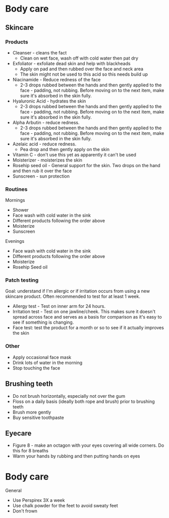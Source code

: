 # Body care

## Skincare
### Products
- Cleanser - cleans the fact
  - Clean on wet face, wash off with cold water then pat dry 
- Exfoliator - exfoliate dead skin and help with blackheads
  - Apply on pad and then rubbed over the face and neck area
  - The skin might not be used to this acid so this needs build up
- Niacinamide - Reduce redness of the face
  - 2-3 drops rubbed between the hands and then gently applied to the face - padding, not rubbing. Before moving on to the next item, make sure it's absorbed in the skin fully. 
- Hyaluronic Acid - hydrates the skin
  -  2-3 drops rubbed between the hands and then gently applied to the face - padding, not rubbing. Before moving on to the next item, make sure it's absorbed in the skin fully. 
- Alpha Arbutin - reduce redness. 
  - 2-3 drops rubbed between the hands and then gently applied to the face - padding, not rubbing. Before moving on to the next item, make sure it's absorbed in the skin fully. 
- Azelaic acid - reduce redness. 
  - Pea drop and then gently apply on the skin 
- Vitamin C - don't use this yet as apparently it can't be used 
- Moisterizer - moisterizes the skin
- Rosehip seed oil - General support for the skin. Two drops on the hand and then rub it over the face
- Sunscreen - sun protection

### Routines
Mornings 
- Shower 
- Face wash with cold water in the sink 
- Different products following the order above
- Moisterize 
- Sunscreen

Evenings 
- Face wash with cold water in the sink
- Different products following the order above
- Moisterize 
- Rosehip Seed oil

### Patch testing
Goal: understand if I'm allergic or if irritation occurs from using a new skincare product. Often recommended to test for at least 1 week.  
- Allergy test - Test on inner arm for 24 hours.
- Irritation test - Test on one jawline/cheek. This makes sure it doesn't spread across face and serves as a basis for comparison as it's easy to see if something is changing. 
- Face test: test the product for a month or so to see if it actually improves the skin

### Other 
- Apply occasional face mask 
- Drink lots of water in the morning 
- Stop touching the face

## Brushing teeth
- Do not brush horizontally, especially not over the gum
- Floss on a daily basis (ideally both rope and brush) prior to brushing teeth
- Brush more gently
- Buy sensitive toothpaste 

## Eyecare
- Figure 8 - make an octagon with your eyes covering all wide corners. Do this for 8 breaths 
- Warm your hands by rubbing and then putting hands on eyes

# Body care
General
- Use Perspirex 3X a week
- Use chalk powder for the feet to avoid sweaty feet 
- Don't frown